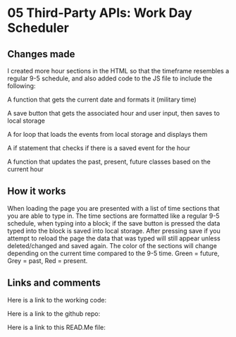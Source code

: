 # 05 Third-Party APIs: Work Day Scheduler

## Changes made
I created more hour sections in the HTML so that the timeframe resembles a regular 9-5 schedule, and also added code to the JS file to include the following:

A function that gets the current date and formats it (military time)

A save button that gets the associated hour and user input, then saves to local storage

A for loop that loads the events from local storage and displays them

A if statement that checks if there is a saved event for the hour

A function that updates the past, present, future classes based on the current hour

## How it works

When loading the page you are presented with a list of time sections that you are able to type in. The time sections are formatted like a regular 9-5 schedule, when typing into a block; if the save button is pressed the data typed into the block is saved into local storage. After pressing save if you attempt to reload the page the data that was typed will still appear unless deleted/changed and saved again. The color of the sections will change depending on the current time compared to the 9-5 time. Green = future, Grey = past, Red = present. 

## Links and comments

Here is a link to the working code: 

Here is a link to the github repo:

Here is a link to this READ.Me file: 

